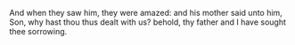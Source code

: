 And when they saw him, they were amazed: and his mother said unto him, Son, why hast thou thus dealt with us? behold, thy father and I have sought thee sorrowing.

